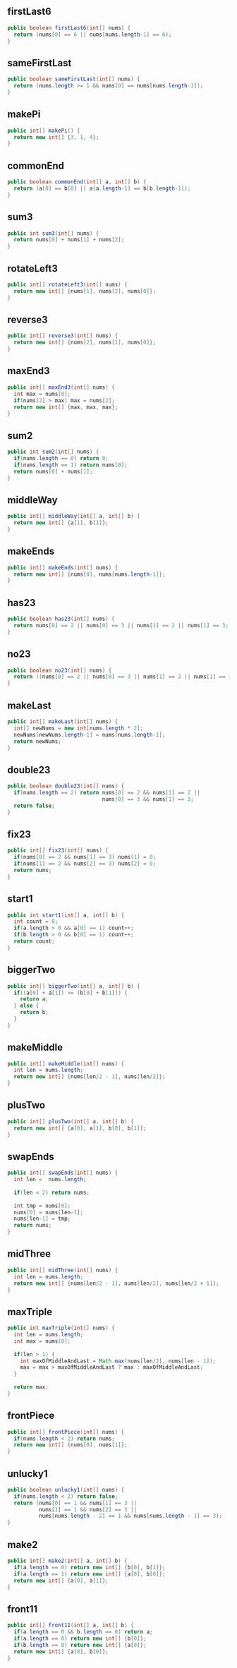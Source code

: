 ## firstLast6
```java
public boolean firstLast6(int[] nums) {
  return (nums[0] == 6 || nums[nums.length-1] == 6);
}
```

## sameFirstLast
```java
public boolean sameFirstLast(int[] nums) {
  return (nums.length >= 1 && nums[0] == nums[nums.length-1]);
}
```

## makePi
```java
public int[] makePi() {
  return new int[] {3, 1, 4};
}
```

## commonEnd
```java
public boolean commonEnd(int[] a, int[] b) {
  return (a[0] == b[0] || a[a.length-1] == b[b.length-1]);
}
```

## sum3
```java
public int sum3(int[] nums) {
  return nums[0] + nums[1] + nums[2];
}
```

## rotateLeft3
```java
public int[] rotateLeft3(int[] nums) {
  return new int[] {nums[1], nums[2], nums[0]};
}
```

## reverse3
```java
public int[] reverse3(int[] nums) {
  return new int[] {nums[2], nums[1], nums[0]};
}
```

## maxEnd3
```java
public int[] maxEnd3(int[] nums) {
  int max = nums[0];
  if(nums[2] > max) max = nums[2];
  return new int[] {max, max, max};
}
```

## sum2
```java
public int sum2(int[] nums) {
  if(nums.length == 0) return 0;
  if(nums.length == 1) return nums[0];
  return nums[0] + nums[1];
}
```

## middleWay
```java
public int[] middleWay(int[] a, int[] b) {
  return new int[] {a[1], b[1]};
}
```

## makeEnds
```java
public int[] makeEnds(int[] nums) {
  return new int[] {nums[0], nums[nums.length-1]};
}
```

## has23
```java
public boolean has23(int[] nums) {
  return nums[0] == 2 || nums[0] == 3 || nums[1] == 2 || nums[1] == 3;
}
```

## no23
```java
public boolean no23(int[] nums) {
  return !(nums[0] == 2 || nums[0] == 3 || nums[1] == 2 || nums[1] == 3);
}
```

## makeLast
```java
public int[] makeLast(int[] nums) {
  int[] newNums = new int[nums.length * 2];
  newNums[newNums.length-1] = nums[nums.length-1];
  return newNums;
}
```

## double23
```java
public boolean double23(int[] nums) {
  if(nums.length == 2) return nums[0] == 2 && nums[1] == 2 ||
                              nums[0] == 3 && nums[1] == 3;
  return false;
}
```

## fix23
```java
public int[] fix23(int[] nums) {
  if(nums[0] == 2 && nums[1] == 3) nums[1] = 0;
  if(nums[1] == 2 && nums[2] == 3) nums[2] = 0;
  return nums;
}
```

## start1
```java
public int start1(int[] a, int[] b) {
  int count = 0;
  if(a.length > 0 && a[0] == 1) count++;
  if(b.length > 0 && b[0] == 1) count++;
  return count;
}
```

## biggerTwo
```java
public int[] biggerTwo(int[] a, int[] b) {
  if((a[0] + a[1]) >= (b[0] + b[1])) {
    return a;
  } else {
    return b;
  }
}
```

## makeMiddle
```java
public int[] makeMiddle(int[] nums) {
  int len = nums.length;
  return new int[] {nums[len/2 - 1], nums[len/2]};
}
```

## plusTwo
```java
public int[] plusTwo(int[] a, int[] b) {
  return new int[] {a[0], a[1], b[0], b[1]};
}
```

## swapEnds
```java
public int[] swapEnds(int[] nums) {
  int len =  nums.length;
  
  if(len < 2) return nums;
  
  int tmp = nums[0];
  nums[0] = nums[len-1];
  nums[len-1] = tmp;
  return nums;
}
```

## midThree
```java
public int[] midThree(int[] nums) {
  int len = nums.length;
  return new int[] {nums[len/2 - 1], nums[len/2], nums[len/2 + 1]};
}
```

## maxTriple
```java
public int maxTriple(int[] nums) {
  int len = nums.length;
  int max = nums[0];
  
  if(len > 1) {
    int maxOfMiddleAndLast = Math.max(nums[len/2], nums[len - 1]);
    max = max > maxOfMiddleAndLast ? max : maxOfMiddleAndLast;
  }
  
  return max;
}
```

## frontPiece
```java
public int[] frontPiece(int[] nums) {
  if(nums.length < 2) return nums;
  return new int[] {nums[0], nums[1]};
}
```

## unlucky1
```java
public boolean unlucky1(int[] nums) {
  if(nums.length < 2) return false;
  return (nums[0] == 1 && nums[1] == 3 ||
          nums[1] == 1 && nums[2] == 3 ||
          nums[nums.length - 2] == 1 && nums[nums.length - 1] == 3);
}
```

## make2
```java
public int[] make2(int[] a, int[] b) {
  if(a.length == 0) return new int[] {b[0], b[1]};
  if(a.length == 1) return new int[] {a[0], b[0]};
  return new int[] {a[0], a[1]}; 
}
```

## front11
```java
public int[] front11(int[] a, int[] b) {
  if(a.length == 0 && b.length == 0) return a;
  if(a.length == 0) return new int[] {b[0]};
  if(b.length == 0) return new int[] {a[0]};
  return new int[] {a[0], b[0]};
}
```